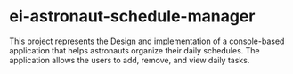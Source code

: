 # ei-astronaut-schedule-manager
This project represents the Design and implementation of a console-based application that helps astronauts organize their daily schedules. The application allows the users to add, remove, and view daily tasks.
